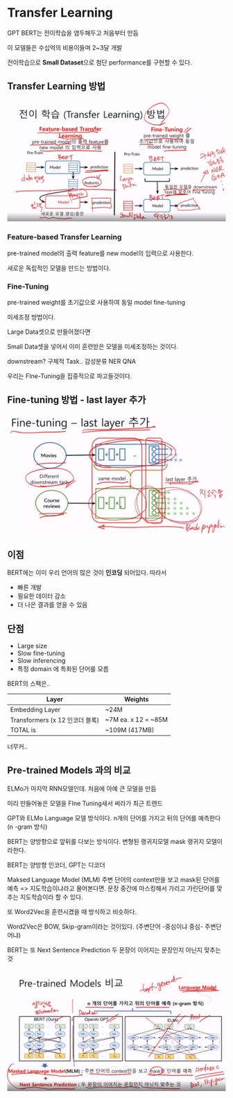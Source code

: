 # Transfer Learning

GPT BERT는 전이학습을 염두해두고 처음부터 만듬

이 모델들은 수십억의 비용이들며 2~3달 개발

전이학습으로 **Small Dataset**으로 첨단 performance를 구현할 수 있다.



## Transfer Learning 방법

![](./images/TL1.png)

### Feature-based Transfer Learning

pre-trained model의 출력 feature를 new model의 입력으로 사용한다.

새로운 독립적인 모델을 만드는 방법이다.



### Fine-Tuning

pre-trained weight를 초기값으로 사용하여 동일 model fine-tuning

미세조정 방법이다. 

Large Data셋으로 만들어졌다면

Small Data셋을 넣어서 이미 훈련받은 모델을 미세조정하는 것이다.

downstream? 구체적 Task.. 감성분류 NER QNA



우리는 FIne-Tuning을 집중적으로 파고들것이다.



## Fine-tuning 방법 - last layer 추가

![](./images/TL2.png)



## 이점

BERT에는 이미 우리 언어의 많은 것이 **인코딩** 되어있다. 따라서

* 빠른 개발
* 필요한 데이터 감소
* 더 나은 결과를 얻을 수 있음



## 단점

* Large size
* Slow fine-tuning
* Slow inferencing
* 특정 domain 에 특화된 단어를 모름



BERT의 스펙은..

| Layer                           | Weights             |
| ------------------------------- | ------------------- |
| Embedding Layer                 | ~24M                |
| Transformers (x 12 인코더 블록) | ~7M ea. x 12 = ~85M |
| TOTAL is                        | ~109M (417MB)       |

너무커..



## Pre-trained Models 과의 비교

ELMo가 마지막 RNN모델인데. 처음에 아예 큰 모델을 만듬

미리 만들어놓은 모델을 FIne Tuning새서 써라가 최근 트렌드



GPT와 ELMo Language 모델 방식이다. n개의 단어를 가지고 뒤의 단어를 예측한다 (n -gram 방식)



BERT는 양방향으로 앞뒤를 다보는 방식이다. 변형된 랭귀지모델 mask 랭귀지 모델이라한다.

BERT는 양방향 인코더, GPT는 디코더



Maksed Language Model (MLM) 주변 단어의 context만을 보고 mask된 단어를 예측 => 지도학습이냐라고 물어본다면. 문장 중간에 마스킹해서 가리고 가린단어를 맞추는 지도학습이라 할 수 있다.

또 Word2Vec을 훈련시켰을 때 방식하고 비슷하다.

Word2Vec은 BOW, Skip-gram이라는 것이있다. (주변단어 -중심이냐 중심- 주변단어냐)

BERT는 또 Next Sentence Prediction 두 문장이 이어지는 문장인지 아닌지 맞추는 것

![](./images/TL3.png)